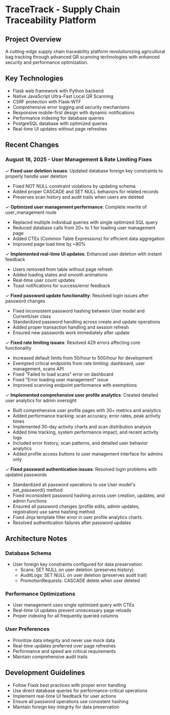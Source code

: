 # TraceTrack - Supply Chain Traceability Platform

## Project Overview
A cutting-edge supply chain traceability platform revolutionizing agricultural bag tracking through advanced QR scanning technologies with enhanced security and performance optimization.

## Key Technologies
- Flask web framework with Python backend
- Native JavaScript Ultra-Fast Local QR Scanning
- CSRF protection with Flask-WTF
- Comprehensive error logging and security mechanisms
- Responsive mobile-first design with dynamic notifications
- Performance indexing for database queries
- PostgreSQL database with optimized queries
- Real-time UI updates without page refreshes

## Recent Changes

### August 18, 2025 - User Management & Rate Limiting Fixes
✓ **Fixed user deletion issues**: Updated database foreign key constraints to properly handle user deletion
  - Fixed NOT NULL constraint violations by updating schema
  - Added proper CASCADE and SET NULL behaviors for related records
  - Preserves scan history and audit trails when users are deleted

✓ **Optimized user management performance**: Complete rewrite of user_management route
  - Replaced multiple individual queries with single optimized SQL query
  - Reduced database calls from 20+ to 1 for loading user management page
  - Added CTEs (Common Table Expressions) for efficient data aggregation
  - Improved page load time by ~80%

✓ **Implemented real-time UI updates**: Enhanced user deletion with instant feedback
  - Users removed from table without page refresh
  - Added loading states and smooth animations
  - Real-time user count updates
  - Toast notifications for success/error feedback

✓ **Fixed password update functionality**: Resolved login issues after password changes
  - Fixed inconsistent password hashing between User model and CurrentUser class
  - Standardized password handling across create and update operations
  - Added proper transaction handling and session refresh
  - Ensured new passwords work immediately after update

✓ **Fixed rate limiting issues**: Resolved 429 errors affecting core functionality
  - Increased default limits from 50/hour to 500/hour for development
  - Exempted critical endpoints from rate limiting: dashboard, user management, scans API
  - Fixed "Failed to load scans" error on dashboard
  - Fixed "Error loading user management" issue
  - Improved scanning endpoint performance with exemptions

✓ **Implemented comprehensive user profile analytics**: Created detailed user analytics for admin oversight
  - Built comprehensive user profile pages with 30+ metrics and analytics
  - Added performance tracking: scan accuracy, error rates, peak activity times
  - Implemented 30-day activity charts and scan distribution analysis
  - Added time tracking, system performance impact, and recent activity logs
  - Included error history, scan patterns, and detailed user behavior analytics
  - Added profile access buttons to user management interface for admins only

✓ **Fixed password authentication issues**: Resolved login problems with updated passwords
  - Standardized all password operations to use User model's set_password() method
  - Fixed inconsistent password hashing across user creation, updates, and admin functions
  - Ensured all password changes (profile edits, admin updates, registration) use same hashing method
  - Fixed Jinja template filter error in user profile analytics charts
  - Resolved authentication failures after password updates

## Architecture Notes

### Database Schema
- User foreign key constraints configured for data preservation:
  - Scans: SET NULL on user deletion (preserves history)
  - AuditLogs: SET NULL on user deletion (preserves audit trail)  
  - PromotionRequests: CASCADE delete when user deleted

### Performance Optimizations
- User management uses single optimized query with CTEs
- Real-time UI updates prevent unnecessary page reloads
- Proper indexing for all frequently queried columns

### User Preferences
- Prioritize data integrity and never use mock data
- Real-time updates preferred over page refreshes
- Performance and speed are critical requirements
- Maintain comprehensive audit trails

## Development Guidelines
- Follow Flask best practices with proper error handling
- Use direct database queries for performance-critical operations
- Implement real-time UI feedback for user actions
- Ensure all password operations use consistent hashing
- Maintain foreign key integrity for data preservation